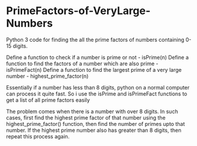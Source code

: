 # PrimeFactors-of-VeryLarge-Numbers
Python 3 code for finding the all the prime factors of numbers containing 0-15 digits.

Define a function to check if a number is prime or not - isPrime(n)
Define a function to find the factors of a number which are also prime - isPrimeFact(n)
Define a function to find the largest prime of a very large number - highest_prime_factor(n)

Essentially if a number has less than 8 digits, python on a normal computer can process it quite fast. So i use the isPrime and isPrimeFact functions to get a list of all prime factors easily

The problem comes when there is a number with over 8 digits. 
In such cases, first find the highest prime factor of that number using the highest_prime_factor() function, then find the number of primes upto that number. If the highest prime number also has greater than 8 digits, then repeat this process again.
